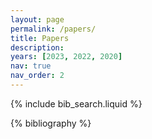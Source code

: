 ```yaml
---
layout: page
permalink: /papers/
title: Papers
description: 
years: [2023, 2022, 2020]
nav: true
nav_order: 2
---
```


<!-- _pages/publications.md -->

<!-- Bibsearch Feature -->

{% include bib_search.liquid %}

<div class="publications">

{% bibliography %}

</div>
